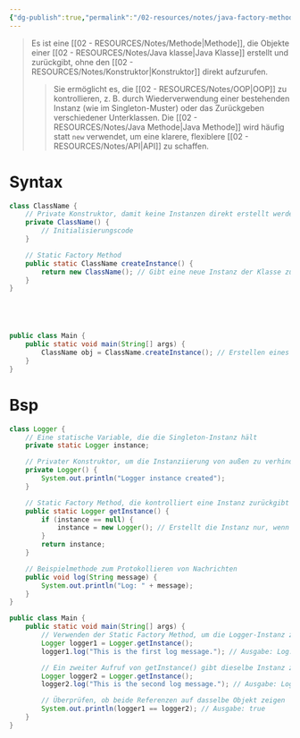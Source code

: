 ```yaml
---
{"dg-publish":true,"permalink":"/02-resources/notes/java-factory-method/","tags":["code/java","code/OOP"]}
---
```


>Es ist eine [[02 - RESOURCES/Notes/Methode\|Methode]], die Objekte einer [[02 - RESOURCES/Notes/Java klasse\|Java Klasse]] erstellt und zurückgibt, ohne den [[02 - RESOURCES/Notes/Konstruktor\|Konstruktor]] direkt aufzurufen. 
>>Sie ermöglicht es, die [[02 - RESOURCES/Notes/OOP\|OOP]] zu kontrollieren, z. B. durch Wiederverwendung einer bestehenden Instanz (wie im Singleton-Muster) oder das Zurückgeben verschiedener Unterklassen. 
>>Die [[02 - RESOURCES/Notes/Java Methode\|Java Methode]] wird häufig statt `new` verwendet, um eine klarere, flexiblere [[02 - RESOURCES/Notes/API\|API]] zu schaffen.

# Syntax
```java
class ClassName {
    // Private Konstruktor, damit keine Instanzen direkt erstellt werden können
    private ClassName() {
        // Initialisierungscode
    }

    // Static Factory Method
    public static ClassName createInstance() {
        return new ClassName(); // Gibt eine neue Instanz der Klasse zurück
    }
}





public class Main {
    public static void main(String[] args) {
        ClassName obj = ClassName.createInstance(); // Erstellen eines Objekts über die Factory-Methode
    }
}

```

# Bsp

```java
class Logger {
    // Eine statische Variable, die die Singleton-Instanz hält
    private static Logger instance;

    // Privater Konstruktor, um die Instanziierung von außen zu verhindern
    private Logger() {
        System.out.println("Logger instance created");
    }

    // Static Factory Method, die kontrolliert eine Instanz zurückgibt
    public static Logger getInstance() {
        if (instance == null) {
            instance = new Logger(); // Erstellt die Instanz nur, wenn sie noch nicht existiert
        }
        return instance;
    }

    // Beispielmethode zum Protokollieren von Nachrichten
    public void log(String message) {
        System.out.println("Log: " + message);
    }
}

public class Main {
    public static void main(String[] args) {
        // Verwenden der Static Factory Method, um die Logger-Instanz zu erhalten
        Logger logger1 = Logger.getInstance();
        logger1.log("This is the first log message."); // Ausgabe: Log: This is the first log message.

        // Ein zweiter Aufruf von getInstance() gibt dieselbe Instanz zurück
        Logger logger2 = Logger.getInstance();
        logger2.log("This is the second log message."); // Ausgabe: Log: This is the second log message.

        // Überprüfen, ob beide Referenzen auf dasselbe Objekt zeigen
        System.out.println(logger1 == logger2); // Ausgabe: true
    }
}
```